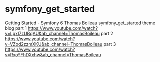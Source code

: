 # symfony_get_started
Getting Started - Symfony 6  Thomas Boileau 
symfony_get_started theme blog
part 1 https://www.youtube.com/watch?v=LgxI7zUBqAU&ab_channel=ThomasBoileau
part 2 https://www.youtube.com/watch?v=VZod2zzmXKU&ab_channel=ThomasBoileau
part 3 https://www.youtube.com/watch?v=RxoYFhDXxhw&ab_channel=ThomasBoileau
